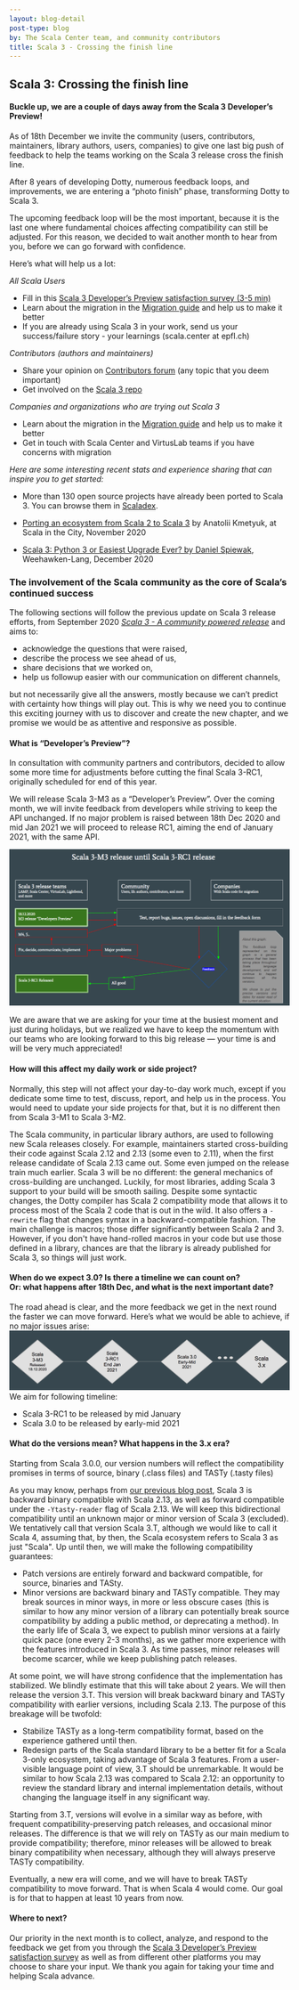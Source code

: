 ```yaml
---
layout: blog-detail
post-type: blog
by: The Scala Center team, and community contributors
title: Scala 3 - Crossing the finish line
---
```

## Scala 3: Crossing the finish line

#### Buckle up, we are a couple of days away from the Scala 3 Developer’s Preview!

As of 18th December we invite the community (users, contributors, maintainers, library authors, users, companies) to give one last big push of feedback to help the teams working on the Scala 3 release cross the finish line. 

After 8 years of developing Dotty, numerous feedback loops, and improvements, we are entering a “photo finish” phase, transforming Dotty to Scala 3.

The upcoming feedback loop will be the most important, because it is the last one where fundamental choices affecting compatibility can still be adjusted. 
For this reason, we decided to wait another month to hear from you, before we can go forward with confidence. 

Here’s what will help us a lot:

_All Scala Users_


* Fill in this [Scala 3 Developer’s Preview satisfaction survey (3-5 min)](https://docs.google.com/forms/d/e/1FAIpQLSflVmTu9lhrtnSTh2tKAjUGrt3WvEgwlDqZg66O3EVSXd1aJg/viewform?usp=sf_link)  
* Learn about the migration in the [Migration guide](https://scalacenter.github.io/scala-3-migration-guide/) and help us to make it better
* If you are already using Scala 3 in your work, send us your success/failure story - your learnings (scala.center at epfl.ch)

_Contributors (authors and maintainers)_

* Share your opinion on [Contributors forum](https://contributors.scala-lang.org/) (any topic that you deem important)
* Get involved on the [Scala 3 repo](https://github.com/lampepfl/dotty/)

_Companies and organizations who are trying out Scala 3_

* Learn about the migration in the [Migration guide](https://scalacenter.github.io/scala-3-migration-guide/) and help us to make it better
* Get in touch with Scala Center and VirtusLab teams if you have concerns with migration

_Here are some interesting recent stats and experience sharing that can inspire you to get started:_

* More than 130 open source projects have already been ported to Scala 3. You can browse them in [Scaladex](https://index.scala-lang.org/search?q=*&scalaVersions=scala3).

* [Porting an ecosystem from Scala 2 to Scala 3](https://youtu.be/MmFz2iXa8Ks?list=UU3Paf3whkhvbs_ni1amPIeg) by Anatolii Kmetyuk, at Scala in the City, November 2020 

* [Scala 3: Python 3 or Easiest Upgrade Ever? by Daniel Spiewak](https://youtu.be/jWJ5A1irH_E), Weehawken-Lang, December 2020

### The involvement of the Scala community as the core of Scala’s continued success

The following sections will follow the previous update on Scala 3 release efforts, from September 2020 _[Scala 3 - A community powered release](https://www.scala-lang.org/blog/2020/09/15/scala-3-the-community-powered-release.html)_ and aims to:

* acknowledge the questions that were raised, 
* describe the process we see ahead of us, 
* share decisions that we worked on, 
* help us followup easier with our communication on different channels,

but not necessarily give all the answers, mostly because we can’t predict with certainty how things will play out. This is why we need you to continue this exciting journey with us to discover and create the new chapter, and we promise we would be as attentive and responsive as possible.

#### What is “Developer’s Preview”? 

In consultation with community partners and contributors, decided to allow some more time for adjustments before cutting the final Scala 3-RC1, originally scheduled for end of this year.

We will release Scala 3-M3 as a “Developer’s Preview”. Over the coming month, we will invite feedback from developers while striving to keep the API unchanged. If no major problem is raised between 18th Dec 2020 and mid Jan 2021 we will proceed to release RC1, aiming the end of January 2021, with the same API.

![Scala 3 feedback loop](/resources/img/blog/scala-3-feedback-loop.png)

We are aware that we are asking for your time at the busiest moment and just during holidays, but we realized we have to keep the momentum with our teams who are looking forward to this big release — your time is and will be very much appreciated!
#### How will this affect my daily work or side project?

Normally, this step will not affect your day-to-day work much, except if you dedicate some time to test, discuss, report, and help us in the process. You would need to update your side projects for that, but it is no different then from Scala 3-M1 to Scala 3-M2.

The Scala community, in particular library authors, are used to following new Scala releases closely. For example, maintainers started cross-building their code against Scala 2.12 and 2.13 (some even to 2.11), when the first release candidate of Scala 2.13 came out. Some even jumped on the release train much earlier. Scala 3 will be no different: the general mechanics of cross-building are unchanged. Luckily, for most libraries, adding Scala 3 support to your build will be smooth sailing. Despite some syntactic changes, the Dotty compiler has Scala 2 compatibility mode that allows it to process most of the Scala 2 code that is out in the wild. It also offers a `-rewrite` flag that changes syntax in a backward-compatible fashion. The main challenge is macros; those differ significantly between Scala 2 and 3. However, if you don't have hand-rolled macros in your code but use those defined in a library, chances are that the library is already published for Scala 3, so things will just work.

#### When do we expect 3.0? Is there a timeline we can count on? <br>Or: what happens after 18th Dec, and what is the next important date?</br>

The road ahead is clear, and the more feedback we get in the next round the faster we can move forward. Here’s what we would be able to achieve, if no major issues arise:
![Scala 3 timeline](/resources/img/blog/scala-3-timeline.png)
We aim for following timeline:
- Scala 3-RC1 to be released by mid January
- Scala 3.0 to be released by early-mid 2021
#### What do the versions mean? What happens in the 3.x era?
Starting from Scala 3.0.0, our version numbers will reflect the compatibility promises in terms of source, binary (.class files) and TASTy (.tasty files)

As you may know, perhaps from [our previous blog post](https://www.scala-lang.org/blog/2020/11/19/scala-3-forward-compat.html), Scala 3 is backward binary compatible with Scala 2.13, as well as forward compatible under the `-Ytasty-reader` flag of Scala 2.13. We will keep this bidirectional compatibility until an unknown major or minor version of Scala 3 (excluded). We tentatively call that version Scala 3.T, although we would like to call it Scala 4, assuming that, by then, the Scala ecosystem refers to Scala 3 as just "Scala". Up until then, we will make the following compatibility guarantees:
* Patch versions are entirely forward and backward compatible, for source, binaries and TASty.
* Minor versions are backward binary and TASTy compatible. They may break sources in minor ways, in more or less obscure cases (this is similar to how any minor version of a library can potentially break source compatibility by adding a public method, or deprecating a method).
In the early life of Scala 3, we expect to publish minor versions at a fairly quick pace (one every 2-3 months), as we gather more experience with the features introduced in Scala 3. As time passes, minor releases will become scarcer, while we keep publishing patch releases.

At some point, we will have strong confidence that the implementation has stabilized. We blindly estimate that this will take about 2 years. We will then release the version 3.T. This version will break backward binary and TASTy compatibility with earlier versions, including Scala 2.13. The purpose of this breakage will be twofold:
* Stabilize TASTy as a long-term compatibility format, based on the experience gathered until then.
* Redesign parts of the Scala standard library to be a better fit for a Scala 3-only ecosystem, taking advantage of Scala 3 features.
From a user-visible language point of view, 3.T should be unremarkable. It would be similar to how Scala 2.13 was compared to Scala 2.12: an opportunity to review the standard library and internal implementation details, without changing the language itself in any significant way.

Starting from 3.T, versions will evolve in a similar way as before, with frequent compatibility-preserving patch releases, and occasional minor releases. The difference is that we will rely on TASTy as our main medium to provide compatibility; therefore, minor releases will be allowed to break binary compatibility when necessary, although they will always preserve TASTy compatibility.

Eventually, a new era will come, and we will have to break TASTy compatibility to move forward. That is when Scala 4 would come. Our goal is for that to happen at least 10 years from now.

#### Where to next?
Our priority in the next month is to collect, analyze, and respond to the feedback we get from you through the [Scala 3 Developer’s Preview satisfaction survey](https://docs.google.com/forms/d/e/1FAIpQLSflVmTu9lhrtnSTh2tKAjUGrt3WvEgwlDqZg66O3EVSXd1aJg/viewform?usp=sf_link) as well as from different other platforms you may choose to share your input. We thank you again for taking your time and helping Scala advance.
